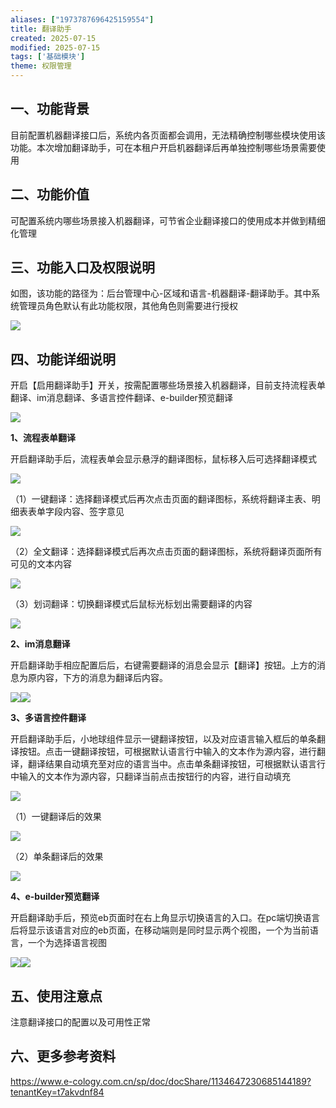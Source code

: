 ```yaml
---
aliases: ["1973787696425159554"]
title: 翻译助手
created: 2025-07-15
modified: 2025-07-15
tags: ['基础模块']
theme: 权限管理
---
```


## **一、功能背景**

目前配置机器翻译接口后，系统内各页面都会调用，无法精确控制哪些模块使用该功能。本次增加翻译助手，可在本租户开启机器翻译后再单独控制哪些场景需要使用

## **二、功能价值**

可配置系统内哪些场景接入机器翻译，可节省企业翻译接口的使用成本并做到精细化管理

## **三、功能入口及权限说明**

如图，该功能的路径为：后台管理中心-区域和语言-机器翻译-翻译助手。其中系统管理员角色默认有此功能权限，其他角色则需要进行授权

![](3e97c0ea3cb9670496aabb2c99f98530.jpg)

## **四、功能详细说明**

开启【启用翻译助手】开关，按需配置哪些场景接入机器翻译，目前支持流程表单翻译、im消息翻译、多语言控件翻译、e-builder预览翻译

![](97c21d1079671af8f813663fe27ab081.jpg)

**1、流程表单翻译**

开启翻译助手后，流程表单会显示悬浮的翻译图标，鼠标移入后可选择翻译模式

![](a15f4844f3ca02bb8d7de47013d26ffb.jpg)

（1）一键翻译：选择翻译模式后再次点击页面的翻译图标，系统将翻译主表、明细表表单字段内容、签字意见

![](e7a7049ec61fc6f27a568cf9100158ca.jpg)

（2）全文翻译：选择翻译模式后再次点击页面的翻译图标，系统将翻译页面所有可见的文本内容

![](3eb0941b8ebf59003e7613ca2bb4998b.jpg)

（3）划词翻译：切换翻译模式后鼠标光标划出需要翻译的内容

![](1de3fb9f0e70d8085b29be327dbd10d9.jpg)

**2、im消息翻译**

开启翻译助手相应配置后后，右键需要翻译的消息会显示【翻译】按钮。上方的消息为原内容，下方的消息为翻译后内容。

![](9e5600fe16103a1a000f45d7bc8e7b0e.jpg)![](12d12acfcd111d5d4268b6fdeeb9b2b7.jpg)

**3、多语言控件翻译**

开启翻译助手后，小地球组件显示一键翻译按钮，以及对应语言输入框后的单条翻译按钮。点击一键翻译按钮，可根据默认语言行中输入的文本作为源内容，进行翻译，翻译结果自动填充至对应的语言当中。点击单条翻译按钮，可根据默认语言行中输入的文本作为源内容，只翻译当前点击按钮行的内容，进行自动填充

![](cb4a31e9d605f9541887dc47fdbef87f.jpg)

（1）一键翻译后的效果

![](5d032f9f6775933188519d9458c16cf5.jpg)

（2）单条翻译后的效果

![](ba8bbea2d234faabc1ffe2cdcc4800c3.jpg)

**4、e-builder预览翻译**

开启翻译助手后，预览eb页面时在右上角显示切换语言的入口。在pc端切换语言后将显示该语言对应的eb页面，在移动端则是同时显示两个视图，一个为当前语言，一个为选择语言视图

![](45e476c401c94f5a922b1bbb3175d6ee.jpg)![](44f16cc25762c65f30c60cc80e705366.jpg)

## **五、使用注意点**

注意翻译接口的配置以及可用性正常

## **六、更多参考资料**

https://www.e-cology.com.cn/sp/doc/docShare/1134647230685144189?tenantKey=t7akvdnf84